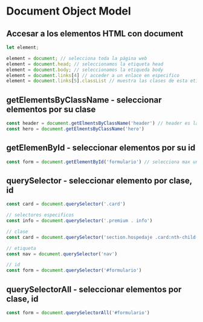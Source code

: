 # Document Object Model

## Accesar a los elementos HTML con document
```js
let element;

element = document; // selecciona toda la página web
element = document.head; // seleccionamos la etiqueta head
element = document.body; // seleccionamos la etiqueda body
element = document.links[4] // acceder a un enlace en especifico
element = document.links[5].classList // muestra las clases de esta etiqueta
```

## getElementsByClassName -  seleccionar elementos por su clase
```js
const header = document.getElmentsByClassName('header') // header es la clase
const hero = document.getElmentsByClassName('hero')
```

## getElemenById - seleccionar elementos por su id
```js
const form = document.getElementById('formulario') // selecciona max un elemento
```

## querySelector -  seleccionar elemento por clase, id
```js
const card = document.querySelector('.card')

// selectores especificos
const info = document.querySelector('.premium . info') 

// clase
const card = document.querySelector('section.hospedaje .card:nth-child(2)')

// etiqueta
const nav = document.querySelector('nav') 

// id
const form = document.querySelector('#formulario')
```

## querySelectorAll -  seleccionar elementos por clase, id
```js
const form = document.querySelectorAll('#formulario')
```